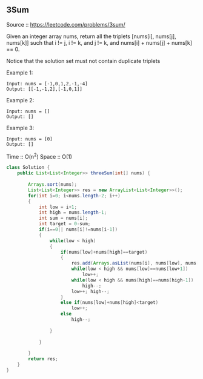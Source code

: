 ## 3Sum

Source :: https://leetcode.com/problems/3sum/

Given an integer array nums, 
return all the triplets [nums[i], nums[j], nums[k]] 
such that i != j, i != k, and j != k, 
and nums[i] + nums[j] + nums[k] == 0.

Notice that the solution set must not contain duplicate triplets

Example 1:
```
Input: nums = [-1,0,1,2,-1,-4]
Output: [[-1,-1,2],[-1,0,1]]
```
Example 2:
```
Input: nums = []
Output: []
```
Example 3:
```
Input: nums = [0]
Output: []
```

Time :: O(n<sup>2</sup>) Space :: O(1)

```java
class Solution {
    public List<List<Integer>> threeSum(int[] nums) {
        
        Arrays.sort(nums);
        List<List<Integer>> res = new ArrayList<List<Integer>>();
        for(int i=0; i<nums.length-2; i++)
        {
            int low = i+1;
            int high = nums.length-1;
            int sum = nums[i];
            int target = 0-sum;
            if(i==0|| nums[i]!=nums[i-1])
            {
                while(low < high)
                {
                    if(nums[low]+nums[high]==target)
                    {
                        res.add(Arrays.asList(nums[i], nums[low], nums[high]));
                        while(low < high && nums[low]==nums[low+1])
                            low++;
                        while(low < high && nums[high]==nums[high-1])
                            high--;
                        low++; high--;
                    }
                    else if(nums[low]+nums[high]<target)
                        low++;
                    else
                        high--;
                    
                }
                
            }
            
        }
        return res;
    }
}
```